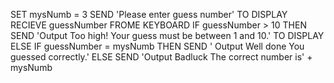 SET mysNumb = 3
SEND 'Please enter guess number' TO DISPLAY
RECIEVE guessNumber FROME KEYBOARD
IF guessNumber > 10 THEN 
SEND 'Output Too high! Your guess must be between 1 and 10.' TO DISPLAY
ELSE IF guessNumber = mysNumb THEN 
SEND ' Output Well done You guessed correctly.'
ELSE SEND 'Output Badluck The correct number is' + mysNumb
